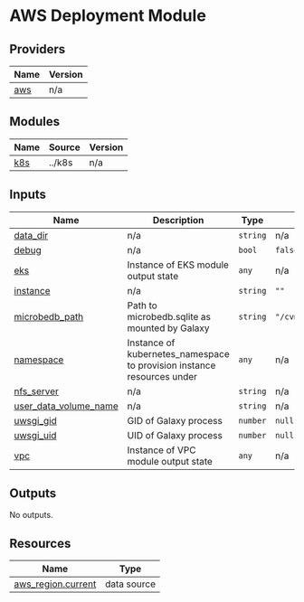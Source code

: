 # AWS Deployment Module
<!-- BEGIN_TF_DOCS -->
## Providers

| Name | Version |
|------|---------|
| <a name="provider_aws"></a> [aws](#provider\_aws) | n/a |

## Modules

| Name | Source | Version |
|------|--------|---------|
| <a name="module_k8s"></a> [k8s](#module\_k8s) | ../k8s | n/a |

## Inputs

| Name | Description | Type | Default | Required |
|------|-------------|------|---------|:--------:|
| <a name="input_data_dir"></a> [data\_dir](#input\_data\_dir) | n/a | `string` | n/a | yes |
| <a name="input_debug"></a> [debug](#input\_debug) | n/a | `bool` | `false` | no |
| <a name="input_eks"></a> [eks](#input\_eks) | Instance of EKS module output state | `any` | n/a | yes |
| <a name="input_instance"></a> [instance](#input\_instance) | n/a | `string` | `""` | no |
| <a name="input_microbedb_path"></a> [microbedb\_path](#input\_microbedb\_path) | Path to microbedb.sqlite as mounted by Galaxy | `string` | `"/cvmfs/microbedb.brinkmanlab.ca/microbedb.sqlite"` | no |
| <a name="input_namespace"></a> [namespace](#input\_namespace) | Instance of kubernetes\_namespace to provision instance resources under | `any` | n/a | yes |
| <a name="input_nfs_server"></a> [nfs\_server](#input\_nfs\_server) | n/a | `string` | n/a | yes |
| <a name="input_user_data_volume_name"></a> [user\_data\_volume\_name](#input\_user\_data\_volume\_name) | n/a | `string` | n/a | yes |
| <a name="input_uwsgi_gid"></a> [uwsgi\_gid](#input\_uwsgi\_gid) | GID of Galaxy process | `number` | `null` | no |
| <a name="input_uwsgi_uid"></a> [uwsgi\_uid](#input\_uwsgi\_uid) | UID of Galaxy process | `number` | `null` | no |
| <a name="input_vpc"></a> [vpc](#input\_vpc) | Instance of VPC module output state | `any` | n/a | yes |

## Outputs

No outputs.

## Resources

| Name | Type |
|------|------|
| [aws_region.current](https://registry.terraform.io/providers/hashicorp/aws/latest/docs/data-sources/region) | data source |
<!-- END_TF_DOCS -->